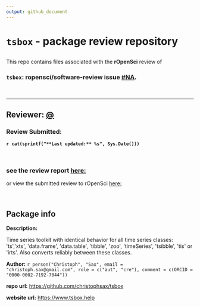 ```yaml
---
output: github_document
---
```



# `tsbox` - package review repository

##

This repo contains files associated with the **rOpenSci** review of

### **`tsbox`: ropensci/software-review**  issue [\#NA](https://github.com/ropensci/onboarding/issues/).

<br>


***

## **Reviewer:** [\@]()
### Review Submitted:
**`r cat(sprintf("**Last updated:** %s", Sys.Date()))`**

<br>

### see the review report [here:]()

or view the submitted review to rOpenSci [here:]()

<br>


## Package info

**Description:**

Time series toolkit with identical behavior for all
  time series classes: 'ts','xts', 'data.frame', 'data.table', 'tibble', 'zoo',
  'timeSeries', 'tsibble', 'tis' or 'irts'. Also converts reliably between these classes.

**Author:** `r person("Christoph", "Sax", email = "christoph.sax@gmail.com", role = c("aut", "cre"), comment = c(ORCID = "0000-0002-7192-7044"))`

**repo url:** <https://github.com/christophsax/tsbox>

**website url:** <https://www.tsbox.help>
